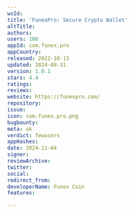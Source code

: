 ```yaml
---
wsId: 
title: 'FunexPro: Secure Crypto Wallet'
altTitle: 
authors: 
users: 100
appId: com.funex.pro
appCountry: 
released: 2022-10-13
updated: 2024-08-31
version: 1.0.1
stars: 4.4
ratings: 
reviews: 
website: https://funexpro.com/
repository: 
issue: 
icon: com.funex.pro.png
bugbounty: 
meta: ok
verdict: fewusers
appHashes: 
date: 2024-11-04
signer: 
reviewArchive: 
twitter: 
social: 
redirect_from: 
developerName: Funex Coin
features: 

---
```



